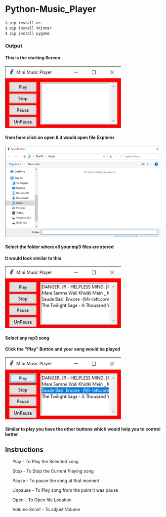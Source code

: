 # Python-Music_Player

``` bash
$ pip install os 
$ pip install tkinter
$ pip install pygame
```
<h3>Output</h3>

#### This is the starting Screen
<img src = "assets\output\Mini Music Player 03-03-2021 19_59_55.png">

#### from here click on open & it would open file Explorer
<img src = "assets\output\Mini Music Player 03-03-2021 20_00_38.png">

#### Select the folder where all your mp3 files are stored <br>
#### It would look similar to this
<img src = "assets\output\Mini Music Player 03-03-2021 20_01_26.png">

#### Select any mp3 song <br>
#### Click the "Play" Button and your song would be played
<img src = "assets\output\Mini Music Player 03-03-2021 20_01_50.png">

#### Similar to play you have the other buttons which would help you to control better <br>
<h2>Instructions</h2>

<ol>Play - To Play the Selected song</ol> 
<ol>Stop - To Stop the Current Playing song</ol> 
<ol>Pause - To pause the song at that moment</ol> 
<ol>Unpause - To Play song from the point it was pause </ol> 
<ol>Open - To Open file Location</ol> 
<ol>Volume Scroll - To adjust Volume</ol> 


